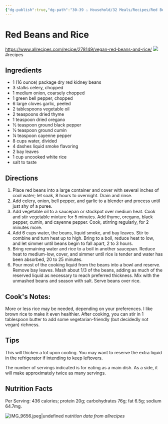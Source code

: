 ```yaml
---
{"dg-publish":true,"dg-path":"30-39 ♨️ Household/32 Meals/Recipes/Red Beans and Rice.md","dg-permalink":"red-beans-rice","permalink":"/red-beans-rice/","noteIcon":"","created":"2023-08-28T12:23:56"}
---
```



# Red Beans and Rice
https://www.allrecipes.com/recipe/278149/vegan-red-beans-and-rice/
![](https://imagesvc.meredithcorp.io/v3/mm/image?url=https%3A%2F%2Fimages.media-allrecipes.com%2Fuserphotos%2F966409.jpg&q=60&c=sc&orient=true&poi=auto&h=512)
#recipes
## Ingredients
-   1 (16 ounce) package dry red kidney beans 
-   3 stalks celery, chopped 
-   1 medium onion, coarsely chopped 
-   1 green bell pepper, chopped 
-   6 large cloves garlic, peeled 
-   2 tablespoons vegetable oil 
-   2 teaspoons dried thyme 
-   1 teaspoon dried oregano 
-   ½ teaspoon ground black pepper 
-   ½ teaspoon ground cumin 
-   ¼ teaspoon cayenne pepper 
-   8 cups water, divided 
-   4 dashes liquid smoke flavoring 
-   2 bay leaves 
-   1 cup uncooked white rice 
-   salt to taste

## Directions

1. Place red beans into a large container and cover with several inches of cool water; let soak, 8 hours to overnight. Drain and rinse.
2. Add celery, onion, bell pepper, and garlic to a blender and process until just shy of a puree.
3. Add vegetable oil to a saucepan or stockpot over medium heat. Cook and stir vegetable mixture for 5 minutes. Add thyme, oregano, black pepper, cumin, and cayenne pepper. Cook, stirring regularly, for 2 minutes more.
4. Add 6 cups water, the beans, liquid smoke, and bay leaves. Stir to combine and turn heat up to high. Bring to a boil, reduce heat to low, and let simmer until beans begin to fall apart, 2 to 3 hours.
5. Bring remaining water and rice to a boil in another saucepan. Reduce heat to medium-low, cover, and simmer until rice is tender and water has been absorbed, 20 to 25 minutes.
6. Pour most of the cooking liquid from the beans into a bowl and reserve. Remove bay leaves. Mash about 1/3 of the beans, adding as much of the reserved liquid as necessary to reach preferred thickness. Mix with the unmashed beans and season with salt. Serve beans over rice.
## Cook's Notes:
More or less rice may be needed, depending on your preferences. I like brown rice to make it even healthier. After cooking,
you can stir in 1 tablespoon butter to add some vegetarian-friendly (but decidedly not vegan) richness.
## Tips
This will thicken a lot upon cooling. You may want to reserve the extra liquid in the refrigerator if intending to keep leftovers.

The number of servings indicated is for eating as a main dish. As a side, it will make approximately twice as many servings.

## Nutrition Facts
Per Serving: 436 calories; protein 20g; carbohydrates 76g; fat 6.5g; sodium 64.7mg.

![IMG_9656.jpeg|undefined](/img/user/80-89%20Assets/82%20-%20Photo%20Attachments/IMG_9656.jpeg)
*nutrition data from allrecipes*